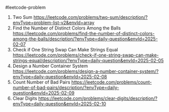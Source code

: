 #leetcode-problem
1. Two Sum https://leetcode.com/problems/two-sum/description/?envType=problem-list-v2&envId=array
3160. Find the Number of Distinct Colors Among the Balls https://leetcode.com/problems/find-the-number-of-distinct-colors-among-the-balls/description/?envType=daily-question&envId=2025-02-07
1790. Check if One String Swap Can Make Strings Equal https://leetcode.com/problems/check-if-one-string-swap-can-make-strings-equal/description/?envType=daily-question&envId=2025-02-05
2349. Design a Number Container System https://leetcode.com/problems/design-a-number-container-system/?envType=daily-question&envId=2025-02-08
2364. Count Number of Bad Pairs https://leetcode.com/problems/count-number-of-bad-pairs/description/?envType=daily-question&envId=2025-02-09
3174. Clear Digits https://leetcode.com/problems/clear-digits/description/?envType=daily-question&envId=2025-02-10
